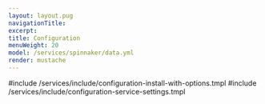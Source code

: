```yaml
---
layout: layout.pug
navigationTitle:
excerpt:
title: Configuration
menuWeight: 20
model: /services/spinnaker/data.yml
render: mustache
---
```


#include /services/include/configuration-install-with-options.tmpl
#include /services/include/configuration-service-settings.tmpl
